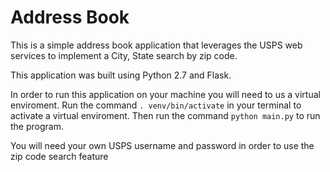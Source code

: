 # Address Book

This is a simple address book application that leverages the USPS web services to implement a City, State search by zip code.

This application was built using Python 2.7 and Flask.

In order to run this application on your machine you will need to us a virtual enviroment.
Run the command `. venv/bin/activate` in your terminal to activate a virtual enviroment. 
Then run the command `python main.py` to run the program.

You will need your own USPS username and password in order to use the zip code search feature
